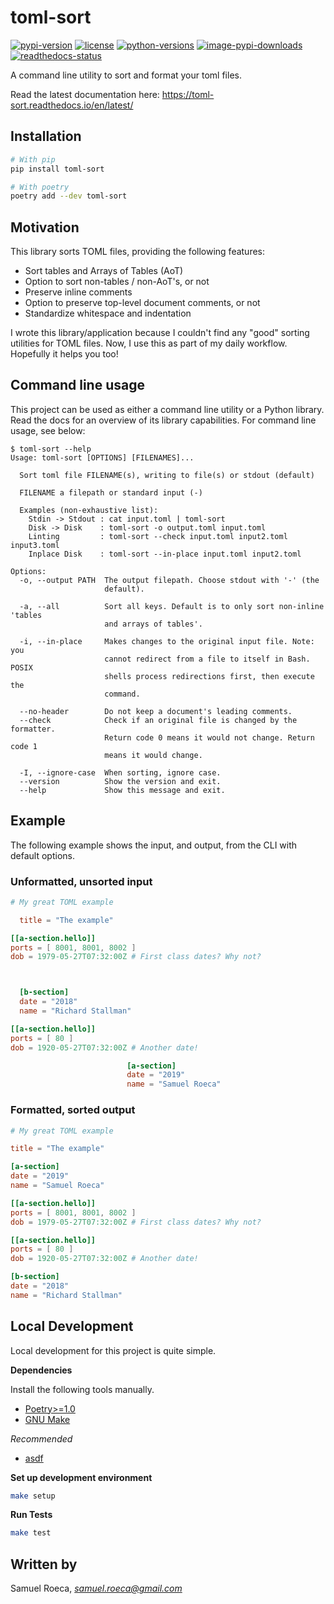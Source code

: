 # toml-sort

[![pypi-version](https://img.shields.io/pypi/v/toml-sort.svg)](https://python.org/pypi/toml-sort)
[![license](https://img.shields.io/pypi/l/toml-sort.svg)](https://python.org/pypi/toml-sort)
[![python-versions](https://img.shields.io/pypi/pyversions/toml-sort.svg)](https://python.org/pypi/toml-sort)
[![image-pypi-downloads](https://pepy.tech/badge/toml-sort)](https://pepy.tech/project/toml-sort)
[![readthedocs-status](https://readthedocs.org/projects/toml-sort/badge/?version=latest)](https://toml-sort.readthedocs.io/en/latest/?badge=latest)

A command line utility to sort and format your toml files.

Read the latest documentation here: <https://toml-sort.readthedocs.io/en/latest/>

## Installation

```bash
# With pip
pip install toml-sort

# With poetry
poetry add --dev toml-sort
```

## Motivation

This library sorts TOML files, providing the following features:

- Sort tables and Arrays of Tables (AoT)
- Option to sort non-tables / non-AoT's, or not
- Preserve inline comments
- Option to preserve top-level document comments, or not
- Standardize whitespace and indentation

I wrote this library/application because I couldn't find any "good" sorting utilities for TOML files. Now, I use this as part of my daily workflow. Hopefully it helps you too!

## Command line usage

This project can be used as either a command line utility or a Python library. Read the docs for an overview of its library capabilities. For command line usage, see below:

```console
$ toml-sort --help
Usage: toml-sort [OPTIONS] [FILENAMES]...

  Sort toml file FILENAME(s), writing to file(s) or stdout (default)

  FILENAME a filepath or standard input (-)

  Examples (non-exhaustive list):
    Stdin -> Stdout : cat input.toml | toml-sort
    Disk -> Disk    : toml-sort -o output.toml input.toml
    Linting         : toml-sort --check input.toml input2.toml input3.toml
    Inplace Disk    : toml-sort --in-place input.toml input2.toml

Options:
  -o, --output PATH  The output filepath. Choose stdout with '-' (the
                     default).

  -a, --all          Sort all keys. Default is to only sort non-inline 'tables
                     and arrays of tables'.

  -i, --in-place     Makes changes to the original input file. Note: you
                     cannot redirect from a file to itself in Bash. POSIX
                     shells process redirections first, then execute the
                     command.

  --no-header        Do not keep a document's leading comments.
  --check            Check if an original file is changed by the formatter.
                     Return code 0 means it would not change. Return code 1
                     means it would change.

  -I, --ignore-case  When sorting, ignore case.
  --version          Show the version and exit.
  --help             Show this message and exit.
```

## Example

The following example shows the input, and output, from the CLI with default options.

### Unformatted, unsorted input

```toml
# My great TOML example

  title = "The example"

[[a-section.hello]]
ports = [ 8001, 8001, 8002 ]
dob = 1979-05-27T07:32:00Z # First class dates? Why not?



  [b-section]
  date = "2018"
  name = "Richard Stallman"

[[a-section.hello]]
ports = [ 80 ]
dob = 1920-05-27T07:32:00Z # Another date!

                          [a-section]
                          date = "2019"
                          name = "Samuel Roeca"
```

### Formatted, sorted output

```toml
# My great TOML example

title = "The example"

[a-section]
date = "2019"
name = "Samuel Roeca"

[[a-section.hello]]
ports = [ 8001, 8001, 8002 ]
dob = 1979-05-27T07:32:00Z # First class dates? Why not?

[[a-section.hello]]
ports = [ 80 ]
dob = 1920-05-27T07:32:00Z # Another date!

[b-section]
date = "2018"
name = "Richard Stallman"
```

## Local Development

Local development for this project is quite simple.

**Dependencies**

Install the following tools manually.

- [Poetry>=1.0](https://github.com/sdispater/poetry#installation)
- [GNU Make](https://www.gnu.org/software/make/)

_Recommended_

- [asdf](https://github.com/asdf-vm/asdf)

**Set up development environment**

```bash
make setup
```

**Run Tests**

```bash
make test
```

## Written by

Samuel Roeca, *samuel.roeca@gmail.com*
